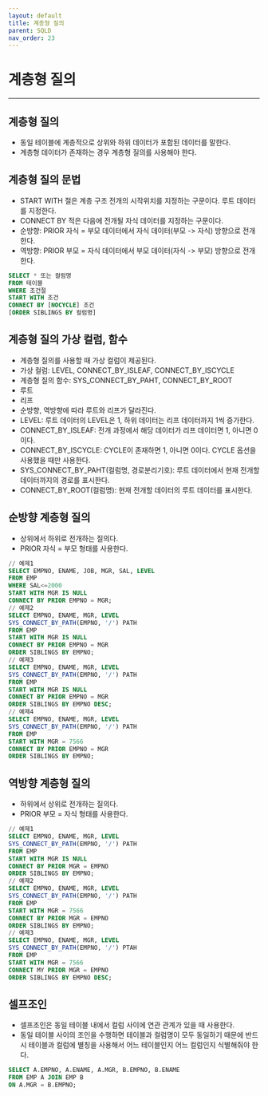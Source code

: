 ```yaml
---
layout: default
title: 계층형 질의
parent: SQLD
nav_order: 23
---
```


# 계층형 질의

---

## 계층형 질의

- 동일 테이블에 계층적으로 상위와 하위 데이터가 포함된 데이터를 말한다.
- 계층형 데이터가 존재하는 경우 계층형 질의를 사용해야 한다.

## 계층형 질의 문법

- START WITH 절은 계층 구조 전개의 시작위치를 지정하는 구문이다. 루트 데이터를 지정한다.
- CONNECT BY 적은 다음에 전개될 자식 데이터를 지정하는 구문이다.
- 순방향: PRIOR 자식 = 부모 데이터에서 자식 데이터(부모 -> 자식) 방향으로 전개한다.
- 역방향: PRIOR 부모 = 자식 데이터에서 부모 데이터(자식 -> 부모) 방향으로 전개한다.

```sql
SELECT * 또는 컬럼명
FROM 테이블
WHERE 조건절
START WITH 조건
CONNECT BY [NOCYCLE] 조건
[ORDER SIBLINGS BY 컬럼명]
```

## 계층형 질의 가상 컬럼, 함수

- 계층형 질의를 사용할 때 가상 컬럼이 제공된다.
- 가상 컬럼: LEVEL, CONNECT_BY_ISLEAF, CONNECT_BY_ISCYCLE
- 계층형 질의 함수: SYS_CONNECT_BY_PAHT, CONNECT_BY_ROOT
- 루트
- 리프
- 순방향, 역방향에 따라 루트와 리프가 달라진다.
- LEVEL: 루트 데이터의 LEVEL은 1, 하위 데이터는 리프 데이터까지 1씩 증가한다.
- CONNECT_BY_ISLEAF: 전개 과정에서 해당 데이터가 리프 데이터면 1, 아니면 0이다.
- CONNECT_BY_ISCYCLE: CYCLE이 존재하면 1, 아니면 0이다. CYCLE 옵션을 사용했을 때만 사용한다.
- SYS_CONNECT_BY_PAHT(컬럼명, 경로분리기호): 루트 데이터에서 현재 전개할 데이터까지의 경로를 표시한다.
- CONNECT_BY_ROOT(컬럼명): 현재 전개할 데이터의 루트 데이터를 표시한다.

## 순방향 계층형 질의

- 상위에서 하위로 전개하는 질의다.
- PRIOR 자식 = 부모 형태를 사용한다.

```sql
// 예제1
SELECT EMPNO, ENAME, JOB, MGR, SAL, LEVEL
FROM EMP
WHERE SAL<=2000
START WITH MGR IS NULL
CONNECT BY PRIOR EMPNO = MGR;
// 예제2
SELECT EMPNO, ENAME, MGR, LEVEL
SYS_CONNECT_BY_PATH(EMPNO, '/') PATH
FROM EMP
START WITH MGR IS NULL
CONNECT BY PRIOR EMPNO = MGR
ORDER SIBLINGS BY EMPNO;
// 예제3
SELECT EMPNO, ENAME, MGR, LEVEL
SYS_CONNECT_BY_PATH(EMPNO, '/') PATH
FROM EMP
START WITH MGR IS NULL
CONNECT BY PRIOR EMPNO = MGR
ORDER SIBLINGS BY EMPNO DESC;
// 예제4
SELECT EMPNO, ENAME, MGR, LEVEL
SYS_CONNECT_BY_PATH(EMPNO, '/') PATH
FROM EMP
START WITH MGR = 7566
CONNECT BY PRIOR EMPNO = MGR
ORDER SIBLINGS BY EMPNO;
```

## 역방향 계층형 질의

- 하위에서 상위로 전개하는 질의다.
- PRIOR 부모 = 자식 형태를 사용한다.

```sql
// 예제1
SELECT EMPNO, ENAME, MGR, LEVEL
SYS_CONNECT_BY_PATH(EMPNO, '/') PATH
FROM EMP
START WITH MGR IS NULL
CONNECT BY PRIOR MGR = EMPNO
ORDER SIBLINGS BY EMPNO;
// 예제2
SELECT EMPNO, ENAME, MGR, LEVEL
SYS_CONNECT_BY_PATH(EMPNO, '/') PATH
FROM EMP
START WITH MGR = 7566
CONNECT BY PRIOR MGR = EMPNO
ORDER SIBLINGS BY EMPNO;
// 예제3
SELECT EMPNO, ENAME, MGR, LEVEL
SYS_CONNECT_BY_PATH(EMPNO, '/') PTAH
FROM EMP
START WITH MGR = 7566
CONNECT MY PRIOR MGR = EMPNO
ORDER SIBLINGS BY EMPNO DESC;
```

## 셀프조인

- 셀프조인은 동일 테이블 내에서 컬럼 사이에 연관 관계가 있을 때 사용한다.
- 동일 테이블 사이의 조인을 수행하면 테이블과 컬럼명이 모두 동일하기 때문에 반드시 테이블과 컬럼에 별칭을 사용해서 어느 테이블인지 어느 컬럼인지 식별해줘야 한다.

```sql
SELECT A.EMPNO, A.ENAME, A.MGR, B.EMPNO, B.ENAME
FROM EMP A JOIN EMP B
ON A.MGR = B.EMPNO;
```
